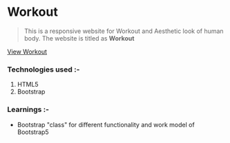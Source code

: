 # Workout

> This is a responsive website for Workout and Aesthetic look of human body. The website is titled as **Workout**

[View Workout](http://workout-web-for-aesthetic-looks2023.surge.sh/)

### Technologies used :-
 1. HTML5
 2. Bootstrap

 ### Learnings :-
 - Bootstrap "class" for different functionality and work model of Bootstrap5
